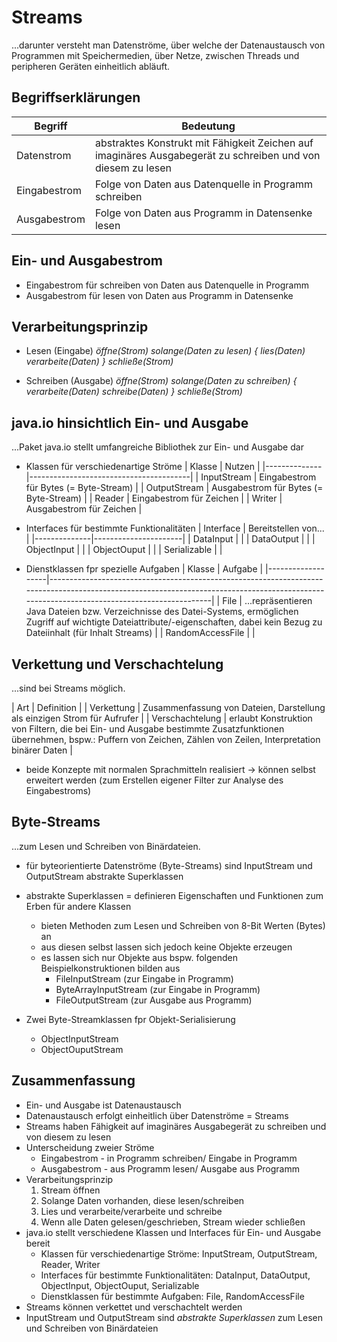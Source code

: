 # Streams

...darunter versteht man Datenströme, über welche der Datenaustausch von Programmen mit Speichermedien, über Netze, zwischen Threads und peripheren Geräten einheitlich abläuft.

## Begriffserklärungen

| Begriff      | Bedeutung                                                                                                   |
|--------------|-------------------------------------------------------------------------------------------------------------|
| Datenstrom   | abstraktes Konstrukt mit Fähigkeit Zeichen auf imaginäres Ausgabegerät zu schreiben und von diesem zu lesen |
| Eingabestrom | Folge von Daten aus Datenquelle in Programm schreiben                                                       |
| Ausgabestrom | Folge von Daten aus Programm in Datensenke lesen                                                            |

## Ein- und Ausgabestrom

- Eingabestrom für schreiben von Daten aus Datenquelle in Programm
- Ausgabestrom für lesen von Daten aus Programm in Datensenke

## Verarbeitungsprinzip

- Lesen (Eingabe)
  _öffne(Strom)_
  _solange(Daten zu lesen) {_
    _lies(Daten)_
    _verarbeite(Daten)_
  _}_
  _schließe(Strom)_

- Schreiben (Ausgabe)
  _öffne(Strom)_
  _solange(Daten zu schreiben) {_
    _verarbeite(Daten)_
    _schreibe(Daten)_
  _}_
  _schließe(Strom)_


## java.io hinsichtlich Ein- und Ausgabe

...Paket java.io stellt umfangreiche Bibliothek zur Ein- und Ausgabe dar

- Klassen für verschiedenartige Ströme
  | Klasse       | Nutzen                                 |
  |--------------|----------------------------------------|
  | InputStream  | Eingabestrom für Bytes (= Byte-Stream) |
  | OutputStream | Ausgabestrom für Bytes (= Byte-Stream) |
  | Reader       | Eingabestrom für Zeichen               |
  | Writer       | Ausgabestrom für Zeichen               |

- Interfaces für bestimmte Funktionalitäten
  | Interface    | Bereitstellen von... |
  |--------------|----------------------|
  | DataInput    |                      |
  | DataOutput   |                      |
  | ObjectInput  |                      |
  | ObjectOuput  |                      |
  | Serializable |                      |

- Dienstklassen fpr spezielle Aufgaben
  | Klasse            | Aufgabe                                                                                                                                                                                    |
  |-------------------|--------------------------------------------------------------------------------------------------------------------------------------------------------------------------------------------|
  | File              | ...repräsentieren Java Dateien bzw. Verzeichnisse des Datei-Systems, ermöglichen Zugriff auf wichtigte Dateiattribute/-eigenschaften, dabei kein Bezug zu Dateiinhalt (für Inhalt Streams) |
  | RandomAccessFile  |                                                                                                                                                                                            |   

## Verkettung und Verschachtelung

...sind bei Streams möglich.

| Art             | Definition                                                                                                                                                                    |
| Verkettung      | Zusammenfassung von Dateien, Darstellung als einzigen Strom für Aufrufer                                                                                                      |
| Verschachtelung | erlaubt Konstruktion von Filtern, die bei Ein- und Ausgabe bestimmte Zusatzfunktionen übernehmen, bspw.: Puffern von Zeichen, Zählen von Zeilen, Interpretation binärer Daten |

- beide Konzepte mit normalen Sprachmitteln realisiert
  -> können selbst erweitert werden (zum Erstellen eigener Filter zur Analyse des Eingabestroms)

## Byte-Streams

...zum Lesen und Schreiben von Binärdateien.

- für byteorientierte Datenströme (Byte-Streams) sind InputStream und OutputStream abstrakte Superklassen
- abstrakte Superklassen = definieren Eigenschaften und Funktionen zum Erben für andere Klassen
  - bieten Methoden zum Lesen und Schreiben von 8-Bit Werten (Bytes) an
  - aus diesen selbst lassen sich jedoch keine Objekte erzeugen
  - es lassen sich nur Objekte aus bspw. folgenden Beispielkonstruktionen bilden aus
    - FileInputStream (zur Eingabe in Programm)
    - ByteArrayInputStream (zur Eingabe in Programm)
    - FileOutputStream (zur Ausgabe aus Programm)

- Zwei Byte-Streamklassen fpr Objekt-Serialisierung
  - ObjectInputStream
  - ObjectOuputStream

## Zusammenfassung

- Ein- und Ausgabe ist Datenaustausch
- Datenaustausch erfolgt einheitlich über Datenströme = Streams
- Streams haben Fähigkeit auf imaginäres Ausgabegerät zu schreiben und von diesem zu lesen
- Unterscheidung zweier Ströme
  - Eingabestrom - in Programm schreiben/ Eingabe in Programm
  - Ausgabestrom - aus Programm lesen/ Ausgabe aus Programm
- Verarbeitungsprinzip
  1. Stream öffnen
  2. Solange Daten vorhanden, diese lesen/schreiben
  3. Lies und verarbeite/verarbeite und schreibe
  4. Wenn alle Daten gelesen/geschrieben, Stream wieder schließen
- java.io stellt verschiedene Klassen und Interfaces für Ein- und Ausgabe bereit
  - Klassen für verschiedenartige Ströme: InputStream, OutputStream, Reader, Writer
  - Interfaces für bestimmte Funktionalitäten: DataInput, DataOutput, ObjectInput, ObjectOuput, Serializable
  - Dienstklassen für bestimmte Aufgaben: File, RandomAccessFile
- Streams können verkettet und verschachtelt werden
- InputStream und OutputStream sind _abstrakte Superklassen_ zum Lesen und Schreiben von Binärdateien
